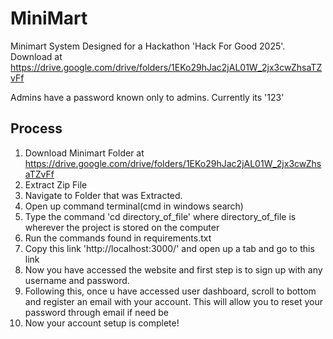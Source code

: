 # MiniMart
Minimart System Designed for a Hackathon 'Hack For Good 2025'. Download at https://drive.google.com/drive/folders/1EKo29hJac2jAL01W_2jx3cwZhsaTZvFf


Admins have a password known only to admins. Currently its '123'



## Process
  1) Download Minimart Folder at https://drive.google.com/drive/folders/1EKo29hJac2jAL01W_2jx3cwZhsaTZvFf
  2) Extract Zip File
  3) Navigate to Folder that was Extracted.
  4) Open up command terminal(cmd in windows search)
  5) Type the command 'cd directory_of_file' where directory_of_file is wherever the project is stored on the computer
  6) Run the commands found in requirements.txt
  7) Copy this link 'http://localhost:3000/' and open up a tab and go to this link
  8) Now you have accessed the website and first step is to sign up with any username and password.
  9) Following this, once u have accessed user dashboard, scroll to bottom and register an email with your account. This will allow you to reset your password through email if need be
  10) Now your account setup is complete!
